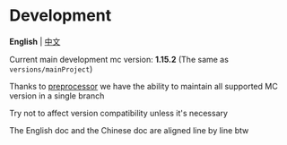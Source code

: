 # Development

**English** | [中文](development-zh_cn.md)

Current main development mc version: **1.15.2** (The same as `versions/mainProject`)

Thanks to [preprocessor](https://github.com/ReplayMod/preprocessor) we have the ability to maintain all supported MC version in a single branch

Try not to affect version compatibility unless it's necessary

The English doc and the Chinese doc are aligned line by line btw
